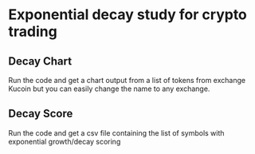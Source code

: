 # Exponential decay study for crypto trading
## Decay Chart
Run the code and get a chart output from a list of tokens from exchange Kucoin but you can easily change the name to any exchange.

## Decay Score
Run the code and get a csv file containing the list of symbols with exponential growth/decay scoring
